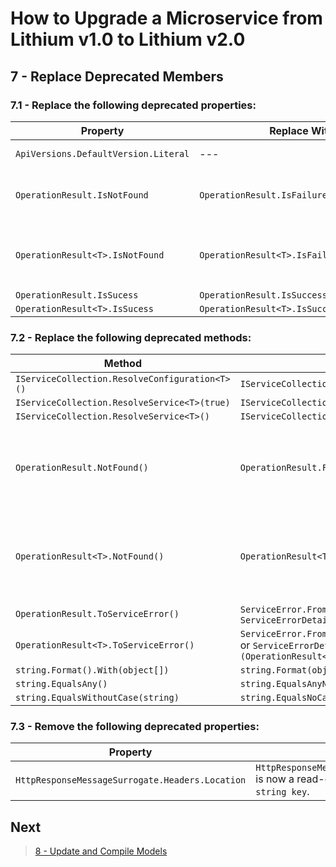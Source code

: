 # How to Upgrade a Microservice from Lithium v1.0 to Lithium v2.0

## 7 - Replace Deprecated Members

### 7.1 - Replace the following deprecated properties:

| Property | Replace With | Obs. |
| - | - | - |
| `ApiVersions.DefaultVersion.Literal` | --- | Replace with the service API version literal (e.g. "1.0") |
| `OperationResult.IsNotFound` | `OperationResult.IsFailureWith(string)` | Parameter `errorCode` should be a specific error code of the operation being called that corresponds to a not found error (as passed by `OperationResult.Failure(OperationError)`. |
| `OperationResult<T>.IsNotFound` | `OperationResult<T>.IsFailureWith(string)` | Parameter `errorCode` should be a specific error code of the operation being called that corresponds to a not found error (as passed by `OperationResult<T>.Failure(OperationError)`.
| `OperationResult.IsSucess` | `OperationResult.IsSuccess` | |
| `OperationResult<T>.IsSucess` | `OperationResult<T>.IsSuccess` | |

### 7.2 - Replace the following deprecated methods:

| Method | Replace With | Obs. |
| - | - | - |
| `IServiceCollection.ResolveConfiguration<T>()` | `IServiceCollection.GetRequiredService<T>()` | |
| `IServiceCollection.ResolveService<T>(true)` | `IServiceCollection.GetRequiredService<T>()` | |
| `IServiceCollection.ResolveService<T>()` | `IServiceCollection.GetService<T>()` | |
| `OperationResult.NotFound()` | `OperationResult.Failure(OperationError)` | Parameter `error` should be a specific `OperationError` indicating a not found error. |
| `OperationResult<T>.NotFound()` | `OperationResult<T>.Failure(OperationError)` | Parameter `error` should be a specific `OperationError` indicating a not found error. |
| `OperationResult.ToServiceError()` | `ServiceError.FromOperationResult(OperationResult)` or `ServiceErrorDetail.FromOperationResult(OperationResult)` |  |
| `OperationResult<T>.ToServiceError()` | `ServiceError.FromOperationResult<T>(OperationResult<T>)` or `ServiceErrorDetail.FromOperationResult<T>(OperationResult<T>)` |  |
| `string.Format().With(object[])` | `string.Format(object[])` | |
| `string.EqualsAny()` | `string.EqualsAnyNoCase()` | |
| `string.EqualsWithoutCase(string)` | `string.EqualsNoCase(string)` | |

### 7.3 - Remove the following deprecated properties:

| Property | Obs. |
| - | - |
| `HttpResponseMessageSurrogate.Headers.Location` | `HttpResponseMessageSurrogate.Headers` is now a read-only dictionary with a `string key`. |

## Next

> [8 - Update and Compile Models](./08-update-compile-models.md)
